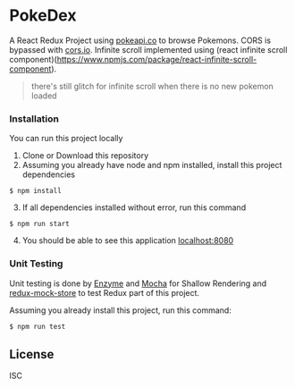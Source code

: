 # PokeDex
A React Redux Project using [pokeapi.co](www.pokeapi.co) to browse Pokemons. CORS is bypassed with [cors.io](cors.io). Infinite scroll implemented using (react infinite scroll component)(https://www.npmjs.com/package/react-infinite-scroll-component).
> there's still glitch for infinite scroll when there is no new pokemon loaded

### Installation
You can run this project locally

1. Clone or Download this repository
2. Assuming you already have node and npm installed, install this project dependencies
```
$ npm install
```
3. If all dependencies installed without error, run this command
```
$ npm run start
```
4. You should be able to see this application [localhost:8080](http://localhost:8080)

### Unit Testing
Unit testing is done by [Enzyme](https://github.com/airbnb/enzyme) and [Mocha](https://www.npmjs.com/package/mocha) for Shallow Rendering and [redux-mock-store](https://github.com/arnaudbenard/redux-mock-store) to test Redux part of this project.

Assuming you already install this project, run this command:
```sh
$ npm run test
```

License
----

ISC